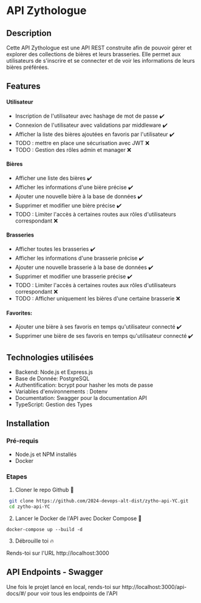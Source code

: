 # API Zythologue

## Description

Cette API Zythologue est une API REST construite afin de pouvoir gérer et explorer des collections de bières et leurs brasseries. Elle permet aux utilisateurs de s'inscrire et se connecter et de voir les informations de leurs bières préférées. 

## Features

#### Utilisateur

- Inscription de l'utilisateur avec hashage de mot de passe ✔️
- Connexion de l'utilisateur avec validations par middleware ✔️
- Afficher la liste des bières ajoutées en favoris par l'utilisateur ✔️
- TODO : mettre en place une sécurisation avec JWT ❌
- TODO : Gestion des rôles admin et manager ❌

#### Bières

- Afficher une liste des bières ✔️
- Afficher les informations d'une bière précise ✔️
- Ajouter une nouvelle bière à la base de données ✔️
- Supprimer et modifier une bière précise ✔️
- TODO : Limiter l'accès à certaines routes aux rôles d'utilisateurs correspondant ❌

#### Brasseries

- Afficher toutes les brasseries ✔️
- Afficher les informations d'une brasserie précise ✔️
- Ajouter une nouvelle brasserie à la base de données ✔️
- Supprimer et modifier une brasserie précise ✔️
- TODO : Limiter l'accès à certaines routes aux rôles d'utilisateurs correspondant ❌
- TODO : Afficher uniquement les bières d'une certaine brasserie ❌

#### Favorites:

- Ajouter une bière à ses favoris en temps qu'utilisateur connecté ✔️
- Supprimer une bière de ses favoris en temps qu'utilisateur connecté ✔️

## Technologies utilisées

- Backend: Node.js et Express.js
- Base de Donnée: PostgreSQL
- Authentification: bcrypt pour hasher les mots de passe
- Variables d'environnements : Dotenv
- Documentation: Swagger pour la documentation API 
- TypeScript: Gestion des Types

## Installation 

### Pré-requis
- Node.js et NPM installés
- Docker

### Etapes

1. Cloner le repo Github 💾

```bash
 git clone https://github.com/2024-devops-alt-dist/zytho-api-YC.git
 cd zytho-api-YC
 ```

 2. Lancer le Docker de l'API avec Docker Compose 🐳

 ```
 docker-compose up --build -d
 ```

 3. Débrouille toi 🔥

 Rends-toi sur l'URL http://localhost:3000

 ## API Endpoints - Swagger

Une fois le projet lancé en local, rends-toi sur http://localhost:3000/api-docs/#/ pour voir tous les endpoints de l'API
